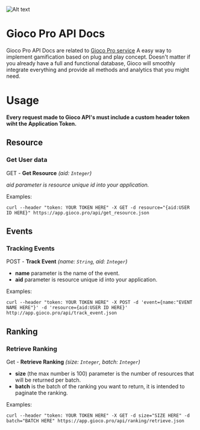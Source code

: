 ![Alt text](http://gioco.pro/wp-content/uploads/2014/09/logo_small2.png "A gamification API Gioco Pro")

# Gioco Pro API Docs
Gioco Pro API Docs are related to [Gioco Pro service](http://www.gioco.pro)
A easy way to implement gamification based on plug and play concept. Doesn't matter if you already have a full and functional database, Gioco will smoothly integrate everything and provide all methods and analytics that you might need.

# Usage

**Every request made to Gioco API's must include a custom header token wiht the Application Token.**

## Resource

### Get User data
GET - **Get Resource** *(aid: ```Integer```)*

*aid parameter is resource unique id into your application.*

Examples:

```shell
curl --header "token: YOUR TOKEN HERE" -X GET -d resource="{aid:USER ID HERE}" https://app.gioco.pro/api/get_resource.json
```

## Events

### Tracking Events
POST - **Track Event** *(name: ```String```, aid: ```Integer```)*

- **name** parameter is the name of the event.
- **aid** parameter is resource unique id into your application.

Examples:

```shell
curl --header "token: YOUR TOKEN HERE" -X POST -d 'event={name:"EVENT NAME HERE"}' -d 'resource={aid:USER ID HERE}' http://app.gioco.pro/api/track_event.json
```

## Ranking

### Retrieve Ranking
Get - **Retrieve Ranking** *(size: ```Integer```, batch: ```Integer```)*

- **size** (the max number is 100) parameter is the number of resources that will be returned per batch.
- **batch** is the batch of the ranking you want to return, it is intended to paginate the ranking.

Examples:

```shell
curl --header "token: YOUR TOKEN HERE" -X GET -d size="SIZE HERE" -d batch="BATCH HERE" https://app.gioco.pro/api/ranking/retrieve.json
```
